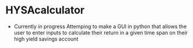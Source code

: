 # HYSAcalculator
- Currently in progress
  Attemping to make a GUI in python that allows the user to enter inputs to calculate their return in a given time span on their high yield savings account
